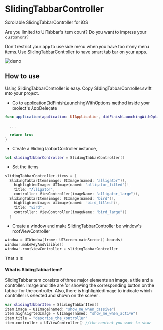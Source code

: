 # SlidingTabbarController
Scrollable SlidingTabbarController for iOS

Are you limited to UITabbar's item count?
Do you want to impress your customers?

Don't restrict your app to use side menu when you have too many menu items.
Use SlidingTabbarController to have smart tab bar on your apps.

![demo](https://github.com/yunuserenguzel/sliding-tabbar-controller/blob/master/sliding_tabbar_demo.gif)

## How to use

Using SlidingTabbarController is easy. Copy SlidingTabbarController.swift into your project. 

* Go to applicationDidFinishLaunchingWithOptions method inside your project's AppDelegate
```Swift
func application(application: UIApplication, didFinishLaunchingWithOptions launchOptions: [NSObject: AnyObject]?) -> Bool {
  
  ...
  
  return true
}
```

* Create a SlidingTabbarController instance,
```Swift
let slidingTabbarController = SlidingTabbarController()
```

* Set the items
```Swift
slidingTabbarController.items = [
  SlidingTabbarItem(image: UIImage(named: "alligator")!,
    highlightedImage: UIImage(named: "alligator_filled")!,
    title: "Alligator",
    controller: ViewController(imageName: "alligator_large")),
  SlidingTabbarItem(image: UIImage(named: "bird")!,
    highlightedImage: UIImage(named: "bird_filled")!,
    title: "Bird",
    controller: ViewController(imageName: "bird_large"))
  ]
```

* Create a window and make SlidingTabbarController be window's rootViewController
```Swift
window = UIWindow(frame: UIScreen.mainScreen().bounds)
window!.makeKeyAndVisible()
window!.rootViewController = slidingTabbarController
```
That is it!

#### What is SlidingTabbarItem?
SlidingTabbarItem consists of three major elements an image, a title and a controller. Image and title are for showing the corresponding button on the tabbar for the controller. Also, there is highlightedImage to indicate which controller is selected and shown on the screen.

```Swift
var slidingTabbarItem = SlidingTabbarItem()
item.image = UIImage(named: "show_me_when_passive")
item.highlightedImage = UIImage(named: "show_me_when_active")
item.title = "describe_the_controller"
item.controller = UIViewController() //the content you want to show
```
